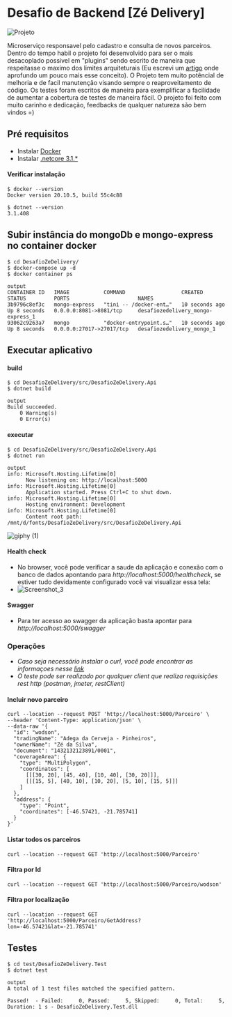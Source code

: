 # Desafio de Backend [Zé Delivery]
![Projeto](https://user-images.githubusercontent.com/13908258/117697587-0233e480-b199-11eb-9b28-9c688a91fb90.png)

Microserviço responsavel pelo cadastro e consulta de novos parceiros. 
Dentro do tempo habil o projeto foi desenvolvido para ser o mais desacoplado possivel em "plugins" sendo escrito de maneira que respeitasse o maximo dos limites arquiteturais (Eu escrevi um [artigo](https://wodsonluiz.medium.com/limites-da-arquitetura-b5a088c8c50c) onde aprofundo um pouco mais esse conceito).
O Projeto tem muito potêncial de melhoria e de facil manutenção visando sempre o reaproveitamento de código. Os testes foram escritos de maneira para exemplificar a facilidade de aumentar a cobertura de testes de maneira fácil. O projeto foi feito com muito carinho e dedicação, feedbacks de qualquer natureza são bem vindos =)

## Pré requisitos

- Instalar [Docker](https://www.docker.com/get-started)
- Instalar [.netcore 3.1.*](https://dotnet.microsoft.com/download/dotnet/3.1) 

#### Verificar instalação
```
$ docker --version
Docker version 20.10.5, build 55c4c88
```

```
$ dotnet --version
3.1.408
```

## Subir instância do mongoDb e mongo-express no container docker
```
$ cd DesafioZeDelivery/
$ docker-compose up -d
$ docker container ps

output 
CONTAINER ID   IMAGE           COMMAND                  CREATED          STATUS         PORTS                      NAMES
3b9796c8ef3c   mongo-express   "tini -- /docker-ent…"   10 seconds ago   Up 8 seconds   0.0.0.0:8081->8081/tcp     desafiozedelivery_mongo-express_1
93062c9263a7   mongo           "docker-entrypoint.s…"   10 seconds ago   Up 8 seconds   0.0.0.0:27017->27017/tcp   desafiozedelivery_mongo_1
```

## Executar aplicativo

#### build
```
$ cd DesafioZeDelivery/src/DesafioZeDelivery.Api
$ dotnet build 

output
Build succeeded.
    0 Warning(s)
    0 Error(s)
```

#### executar
```
$ cd DesafioZeDelivery/src/DesafioZeDelivery.Api
$ dotnet run 

output
info: Microsoft.Hosting.Lifetime[0]
      Now listening on: http://localhost:5000
info: Microsoft.Hosting.Lifetime[0]
      Application started. Press Ctrl+C to shut down.
info: Microsoft.Hosting.Lifetime[0]
      Hosting environment: Development
info: Microsoft.Hosting.Lifetime[0]
      Content root path: /mnt/d/fonts/DesafioZeDelivery/src/DesafioZeDelivery.Api
```

![giphy (1)](https://user-images.githubusercontent.com/13908258/117663558-2aaae700-b177-11eb-830e-42366df6ae5e.gif)

#### Health check
- No browser, você pode verificar a saude da aplicação e conexão com o banco de dados apontando para _http://localhost:5000/healthcheck_, se estiver tudo devidamente configurado você vai visualizar essa tela: 
- ![Screenshot_3](https://user-images.githubusercontent.com/13908258/117742127-688d2700-b1da-11eb-8b3a-a82b4316d5a8.png)

#### Swagger
- Para ter acesso ao swagger da aplicação basta apontar para _http://localhost:5000/swagger_

### Operações
- _Caso seja necessário instalar o curl, você pode encontrar as informaçoes nesse [link](https://www.tecmint.com/install-curl-in-linux/)_
- _O teste pode ser realizado por qualquer client que realiza requisições rest http (postman, jmeter, restClient)_



#### Incluir novo parceiro 
```
curl --location --request POST 'http://localhost:5000/Parceiro' \
--header 'Content-Type: application/json' \
--data-raw '{
  "id": "wodson", 
  "tradingName": "Adega da Cerveja - Pinheiros",
  "ownerName": "Zé da Silva",
  "document": "1432132123891/0001",
  "coverageArea": { 
    "type": "MultiPolygon", 
    "coordinates": [
      [[[30, 20], [45, 40], [10, 40], [30, 20]]], 
      [[[15, 5], [40, 10], [10, 20], [5, 10], [15, 5]]]
    ]
  },
  "address": { 
    "type": "Point",
    "coordinates": [-46.57421, -21.785741]
  }
}'
```

#### Listar todos os parceiros
```
curl --location --request GET 'http://localhost:5000/Parceiro'
```

#### Filtra por Id
```
curl --location --request GET 'http://localhost:5000/Parceiro/wodson'
```

#### Filtra por localização
```
curl --location --request GET 'http://localhost:5000/Parceiro/GetAddress?lon=-46.57421&lat=-21.785741'
```

## Testes
```
$ cd test/DesafioZeDelivery.Test
$ dotnet test

output
A total of 1 test files matched the specified pattern.

Passed!  - Failed:     0, Passed:     5, Skipped:     0, Total:     5, Duration: 1 s - DesafioZeDelivery.Test.dll 
```


